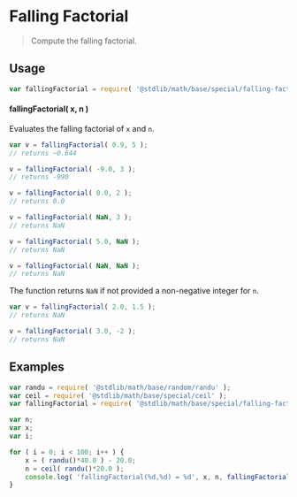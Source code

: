# Falling Factorial

> Compute the falling factorial.


<section class="intro">

<!-- /.intro -->


<section class="usage">

## Usage

``` javascript
var fallingFactorial = require( '@stdlib/math/base/special/falling-factorial' );
```

#### fallingFactorial( x, n )

Evaluates the falling factorial of `x` and `n`.

``` javascript
var v = fallingFactorial( 0.9, 5 );
// returns ~0.644

v = fallingFactorial( -9.0, 3 );
// returns -990

v = fallingFactorial( 0.0, 2 );
// returns 0.0

v = fallingFactorial( NaN, 3 );
// returns NaN

v = fallingFactorial( 5.0, NaN );
// returns NaN

v = fallingFactorial( NaN, NaN );
// returns NaN
```

The function returns `NaN` if not provided a non-negative integer for `n`.

``` javascript
var v = fallingFactorial( 2.0, 1.5 );
// returns NaN

v = fallingFactorial( 3.0, -2 );
// returns NaN
```

</section>

<!-- /.usage -->


<section class="examples">

## Examples

``` javascript
var randu = require( '@stdlib/math/base/random/randu' );
var ceil = require( '@stdlib/math/base/special/ceil' );
var fallingFactorial = require( '@stdlib/math/base/special/falling-factorial' );

var n;
var x;
var i;

for ( i = 0; i < 100; i++ ) {
    x = ( randu()*40.0 ) - 20.0;
    n = ceil( randu()*20.0 );
    console.log( 'fallingFactorial(%d,%d) = %d', x, n, fallingFactorial( x, n ) );
}
```

</section>

<!-- /.examples -->


<section class="links">

</section>

<!-- /.links -->
